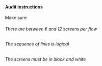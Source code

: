 #### Audit instructions

Make sure: 

###### There are between 6 and 12 screens per flow
###### The sequence of links is logical
###### The screens must be in black and white